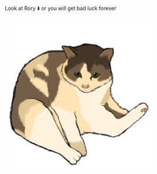 Look at Rory ⬇️ or you will get bad luck forever

![Rory](https://github.com/AshtakaOOf/Ashtaka/blob/main/Rory_AAA.png)
